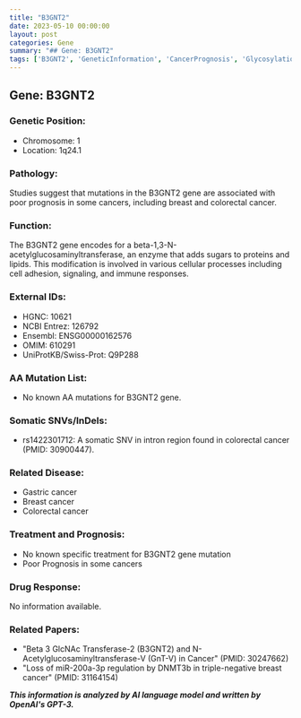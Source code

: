 ```yaml
---
title: "B3GNT2"
date: 2023-05-10 00:00:00
layout: post
categories: Gene
summary: "## Gene: B3GNT2"
tags: ['B3GNT2', 'GeneticInformation', 'CancerPrognosis', 'Glycosylation', 'SomaticMutations', 'BreastCancer', 'ColorectalCancer', 'ResearchPapers']
---
```


## Gene: B3GNT2

### Genetic Position:
- Chromosome: 1
- Location: 1q24.1

### Pathology:
Studies suggest that mutations in the B3GNT2 gene are associated with poor prognosis in some cancers, including breast and colorectal cancer. 

### Function:
The B3GNT2 gene encodes for a beta-1,3-N-acetylglucosaminyltransferase, an enzyme that adds sugars to proteins and lipids. This modification is involved in various cellular processes including cell adhesion, signaling, and immune responses.

### External IDs:
- HGNC: 10621
- NCBI Entrez: 126792
- Ensembl: ENSG00000162576
- OMIM: 610291
- UniProtKB/Swiss-Prot: Q9P288

### AA Mutation List:
- No known AA mutations for B3GNT2 gene.

### Somatic SNVs/InDels:
- rs1422301712: A somatic SNV in intron region found in colorectal cancer (PMID: 30900447).

### Related Disease:
- Gastric cancer
- Breast cancer
- Colorectal cancer

### Treatment and Prognosis:
- No known specific treatment for B3GNT2 gene mutation
- Poor Prognosis in some cancers

### Drug Response:
No information available.

### Related Papers:
- "Beta 3 GlcNAc Transferase-2 (B3GNT2) and N-Acetylglucosaminyltransferase-V (GnT-V) in Cancer" (PMID: 30247662)
- "Loss of miR-200a-3p regulation by DNMT3b in triple-negative breast cancer" (PMID: 31164154)

**_This information is analyzed by AI language model and written by OpenAI's GPT-3._**